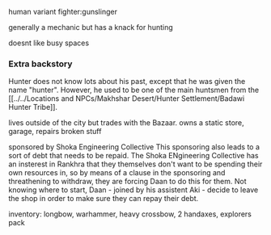human variant fighter:gunslinger

generally a mechanic but has a knack for hunting


doesnt like busy spaces

### Extra backstory
Hunter does not know lots about his past, except that he was given the name "hunter". However, he used to be one of the main huntsmen from the [[../../Locations and NPCs/Makhshar Desert/Hunter Settlement/Badawi Hunter Tribe]]. 

lives outside of the city but trades with the Bazaar.
owns a static store, garage, repairs broken stuff

sponsored by Shoka Engineering Collective This sponsoring also leads to a sort of debt that needs to be repaid. The Shoka ENgineering Collective has an insterest in Rankhra that they themselves don't want to be spending their own resources in, so by means of a clause in the sponsoring and threathening to withdraw, they are forcing Daan to do this for them. Not knowing where to start, Daan - joined by his assistent Aki - decide to leave the shop in order to make sure they can repay their debt.

inventory:
longbow, warhammer, heavy crossbow, 2 handaxes, explorers pack
